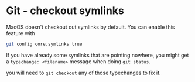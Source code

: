 # Git - checkout symlinks
MacOS doesn't checkout out symlinks by default. You can enable this feature with

```bash
git config core.symlinks true
```

If you have already some symlinks that are pointing nowhere, you might get a `typechange: <filename>` message when doing `git status`.

you will need to `git checkout` any of those typechanges to fix it.